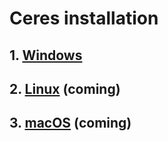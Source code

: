 # Ceres installation
## 1. [Windows](docs/install_windows.md)
## 2. [Linux](docs/install_linux.md) (coming)
## 3. [macOS](docs/install_macos.md) (coming)